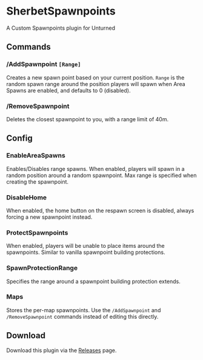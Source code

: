 ﻿# SherbetSpawnpoints
A Custom Spawnpoints plugin for Unturned

## Commands


### **/AddSpawnpoint** `[Range]`
Creates a new spawn point based on your current position. `Range` is the random spawn range around the position players will spawn when Area Spawns are enabled, and defaults to 0 (disabled).

### **/RemoveSpawnpoint**
Deletes the closest spawnpoint to you, with a range limit of 40m.

## Config

### EnableAreaSpawns
Enables/Disables range spawns. When enabled, players will spawn in a random position around a random spawnpoint. Max range is specified when creating the spawnpoint.

### DisableHome
When enabled, the home button on the respawn screen is disabled, always forcing a new spawnpoint instead.

### ProtectSpawnpoints
When enabled, players will be unable to place items around the spawnpoints. Similar to vanilla spawnpoint building protections.

### SpawnProtectionRange
Specifies the range around a spawnpoint building protection extends.

### Maps
Stores the per-map spawnpoints. Use the `/AddSpawnpoint` and `/RemoveSpawnpoint` commands instead of editing this directly.

## Download

Download this plugin via the <a href="https://github.com/ShimmyMySherbet/SherbetSpawnpoints/releases">Releases</a> page.